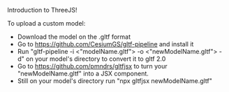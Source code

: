 Introduction to ThreeJS!

To upload a custom model:

- Download the model on the .gltf format
- Go to https://github.com/CesiumGS/gltf-pipeline and install it
- Run "gltf-pipeline -i <"modelName.gltf"> -o <"newModelName.gltf"> -d" on your model's directory to convert it to gltf 2.0
- Go to https://github.com/pmndrs/gltfjsx to turn your "newModelName.gltf" into a JSX component.
- Still on your model's directory run "npx gltfjsx newModelName.gltf"
